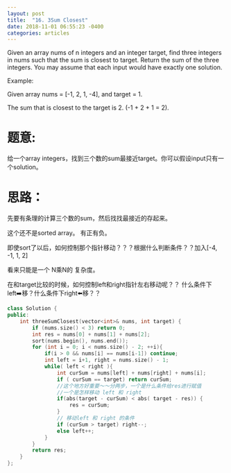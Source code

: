 ```yaml
---
layout: post
title:  "16. 3Sum Closest"
date: 2018-11-01 06:55:23 -0400
categories: articles
---
```

Given an array nums of n integers and an integer target, find three integers in nums such that the sum is closest to target. Return the sum of the three integers. You may assume that each input would have exactly one solution.

Example:

Given array nums = [-1, 2, 1, -4], and target = 1.

The sum that is closest to the target is 2. (-1 + 2 + 1 = 2).

# 题意: 
给一个array integers，找到三个数的sum最接近target。你可以假设input只有一个solution。

# 思路：

先要有条理的计算三个数的sum，然后找找最接近的存起来。

这个还不是sorted array。 有正有负。

即使sort了以后，如何控制那个指针移动？？？根据什么判断条件？？加入[-4, -1, 1, 2]

看来只能是一个 N乘N的 复杂度。

在和target比较的时候，如何控制left和right指针左右移动呢？？
什么条件下left➡️移？什么条件下right⬅️移？？
```c++
class Solution {
public:
    int threeSumClosest(vector<int>& nums, int target) {
        if (nums.size() < 3) return 0;
        int res = nums[0] + nums[1] + nums[2];
        sort(nums.begin(), nums.end());
        for (int i = 0; i < nums.size() - 2; ++i){
        	if(i > 0 && nums[i] == nums[i-1]) continue;
        	int left = i+1, right = nums.size() - 1;
        	while( left < right ){
        		int curSum = nums[left] + nums[right] + nums[i];
        		if ( curSum == target) return curSum;
        		//这个地方好重要～～分两步，一个是什么条件给res进行赋值
        		//一个是怎样移动 left 和 right
            	if(abs(target - curSum) < abs( target - res)) {
                	res = curSum;
            	}
            	// 移动left 和 right 的条件
            	if (curSum > target) right--;
            	else left++;
        	}
        }
        return res;
    }
};
```
